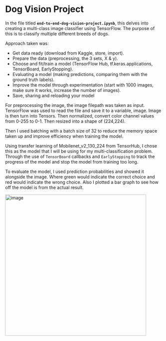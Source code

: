 # Dog Vision Project

In the file titled **`end-to-end-dog-vision-project.ipynb`**, this delves into creating a multi-class image classifier using TensorFlow. The purpose of this is to classify multiple different breeds of dogs. 

Approach taken was:

-	Get data ready (download from Kaggle, store, import).
-	Prepare the data (preprocessing, the 3 sets, X & y).
-	Choose and fit/train a model (TensorFlow Hub, tf.keras.applications, TensorBoard, EarlyStopping).
-	Evaluating a model (making predictions, comparing them with the ground truth labels).
-	Improve the model through experimentation (start with 1000 images, make sure it works, increase the number of images).
-	Save, sharing and reloading your model 


For preprocessing the image, the image filepath was taken as input. TensorFlow was used to read the file and save it to a variable, image. Image is then turn into Tensors. Then normalized, convert color channel values from 0-255 to 0-1. Then resized into a shape of (224,224).

Then I used batching with a batch size of 32 to reduce the memory space taken up and improve efficiency when training the model.

Using transfer learning of Mobilenet_v2_130_224 from TensorHub, I chose this as the model that I will be using for my multi-classification problem. Through the use of `TensorBoard` callbacks and `EarlyStopping` to track the progress of the model and stop the model from training too long.

To evaluate the model, I used prediction probabilities and showed it alongside the image. Where green would indicate the correct choice and red would indicate the wrong choice. Also I plotted a bar graph to see how off the model is from the actual result.

<img width="452" alt="image" src="https://github.com/SGhuman123/Data-Science-Portfolio/assets/63066897/57bf134b-d47c-4de1-a180-8b69878797a5">
